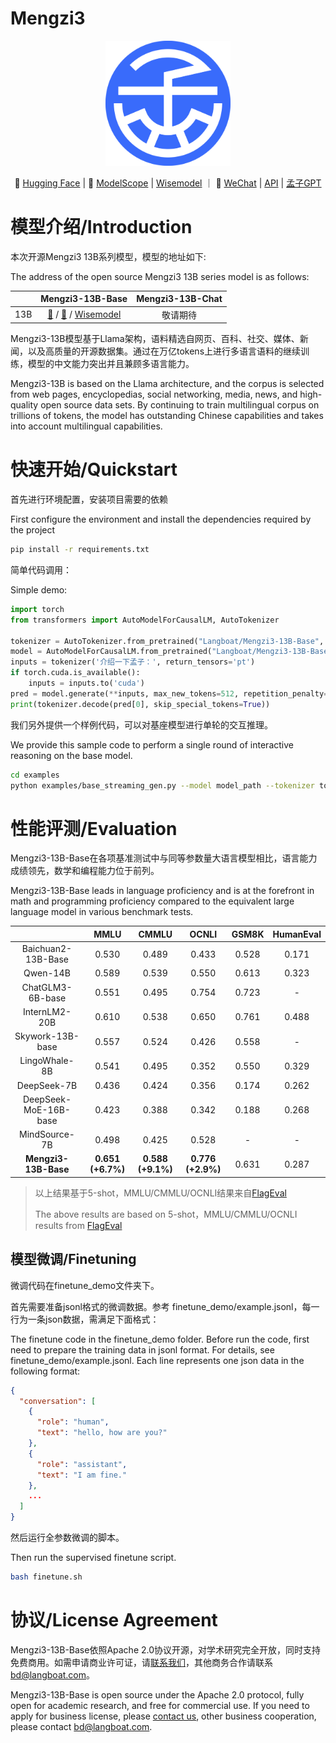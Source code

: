 <div align="left">
<h1>
Mengzi3
</h1>
</div>

<p align="center">
    <img src="./assets/mengzi_logo.png" width="200"/>
<p>

<p align="center">
        🤗 <a href="https://huggingface.co/Langboat">Hugging Face</a> | 🤖 <a href="https://modelscope.cn/organization/Langboat">ModelScope</a> |  <a href="https://wisemodel.cn/organization/Langboat">Wisemodel</a> ｜ 💬 <a href="https://github.com/Langboat/Mengzi3/blob/main/assets/wechat.png">WeChat</a> | <a href="https://www.langboat.com/document/mengzi/mengzi-gpt/call">API</a> | <a href="https://www.langboat.com/portal/mengzi-gpt">孟子GPT</a>
</p>

# 模型介绍/Introduction

本次开源Mengzi3 13B系列模型，模型的地址如下:

The address of the open source Mengzi3 13B series model is as follows:

|    |                                                                                      Mengzi3-13B-Base                                                                                      | Mengzi3-13B-Chat |
| :-: | :----------------------------------------------------------------------------------------------------------------------------------------------------------------------------------------: | :--------------: |
| 13B | [🤗](https://huggingface.co/Langboat/Mengzi3-13B-Base) / [🤖](https://modelscope.cn/organization/Langboat/Mengzi3-13B-Base) / [Wisemodel](https://wisemodel.cn/models/Langboat/Mengzi3-13B-Base) |     敬请期待     |

Mengzi3-13B模型基于Llama架构，语料精选自网页、百科、社交、媒体、新闻，以及高质量的开源数据集。通过在万亿tokens上进行多语言语料的继续训练，模型的中文能力突出并且兼顾多语言能力。

Mengzi3-13B is based on the Llama architecture, and the corpus is selected from web pages, encyclopedias, social networking, media, news, and high-quality open source data sets. By continuing to train multilingual corpus on trillions of tokens, the model has outstanding Chinese capabilities and takes into account multilingual capabilities.

# 快速开始/Quickstart

首先进行环境配置，安装项目需要的依赖

First configure the environment and install the dependencies required by the project

```bash
pip install -r requirements.txt
```

简单代码调用：

Simple demo:

```python
import torch
from transformers import AutoModelForCausalLM, AutoTokenizer

tokenizer = AutoTokenizer.from_pretrained("Langboat/Mengzi3-13B-Base", use_fast=False, trust_remote_code=True)
model = AutoModelForCausalLM.from_pretrained("Langboat/Mengzi3-13B-Base", device_map="auto", trust_remote_code=True)
inputs = tokenizer('介绍一下孟子：', return_tensors='pt')
if torch.cuda.is_available():
    inputs = inputs.to('cuda')
pred = model.generate(**inputs, max_new_tokens=512, repetition_penalty=1.1, eos_token_id=tokenizer.eos_token_id)
print(tokenizer.decode(pred[0], skip_special_tokens=True))
```

我们另外提供一个样例代码，可以对基座模型进行单轮的交互推理。

We provide this sample code to perform a single round of interactive reasoning on the base model.

```bash
cd examples
python examples/base_streaming_gen.py --model model_path --tokenizer tokenizer_path
```

# 性能评测/Evaluation

Mengzi3-13B-Base在各项基准测试中与同等参数量大语言模型相比，语言能力成绩领先，数学和编程能力位于前列。

Mengzi3-13B-Base leads in language proficiency and is at the forefront in math and programming proficiency compared to the equivalent large language model in various benchmark tests.

|                            |          MMLU          |          CMMLU          |          OCNLI          | GSM8K | HumanEval |
| :------------------------: | :---------------------: | :---------------------: | :---------------------: | :---: | :-------: |
|     Baichuan2-13B-Base     |          0.530          |          0.489          |          0.433          | 0.528 |   0.171   |
|          Qwen-14B          |          0.589          |          0.539          |          0.550          | 0.613 |   0.323   |
|      ChatGLM3-6B-base      |          0.551          |          0.495          |          0.754          | 0.723 |     -     |
|       InternLM2-20B       |          0.610          |          0.538          |          0.650          | 0.761 |   0.488   |
|      Skywork-13B-base      |          0.557          |          0.524          |          0.426          | 0.558 |     -     |
|       LingoWhale-8B       |          0.541          |          0.495          |          0.352          | 0.550 |   0.329   |
|        DeepSeek-7B        |          0.436          |          0.424          |          0.356          | 0.174 |   0.262   |
|   DeepSeek-MoE-16B-base   |          0.423          |          0.388          |          0.342          | 0.188 |   0.268   |
|       MindSource-7B       |          0.498          |          0.425          |          0.528          |   -   |     -     |
| **Mengzi3-13B-Base** | **0.651 (+6.7%)** | **0.588 (+9.1%)** | **0.776 (+2.9%)** | 0.631 |   0.287   |

> 以上结果基于5-shot，MMLU/CMMLU/OCNLI结果来自[FlagEval](https://flageval.baai.ac.cn/)
>
> The above results are based on 5-shot，MMLU/CMMLU/OCNLI results from [FlagEval](https://flageval.baai.ac.cn/)

## 模型微调/Finetuning

微调代码在finetune_demo文件夹下。

首先需要准备jsonl格式的微调数据。参考 finetune_demo/example.jsonl，每一行为一条json数据，需满足下面格式：

The finetune code in the finetune_demo folder.
Before run the code, first need to prepare the training data in jsonl format. For details, see finetune_demo/example.jsonl. Each line represents one json data in the following format:

```json
{
  "conversation": [
    {
      "role": "human",
      "text": "hello, how are you?"
    },
    {
      "role": "assistant",
      "text": "I am fine."
    },
    ...
  ]
}
```

然后运行全参数微调的脚本。

Then run the supervised finetune script.

```bash
bash finetune.sh
```

# 协议/License Agreement

Mengzi3-13B-Base依照Apache 2.0协议开源，对学术研究完全开放，同时支持免费商用。如需申请商业许可证，请[联系我们](https://www.langboat.com/form?p=3)，其他商务合作请联系[bd@langboat.com](mailto:bd@langboat.com)。

Mengzi3-13B-Base is open source under the Apache 2.0 protocol, fully open for academic research, and free for commercial use. If you need to apply for business license, please [contact us](https://www.langboat.com/en/form?p=3), other business cooperation, please contact [bd@langboat.com](mailto:bd@langboat.com).
